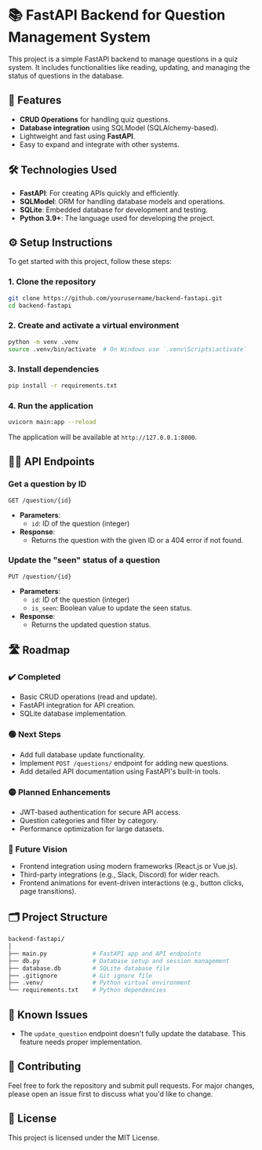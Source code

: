 
# 📚 FastAPI Backend for Question Management System

This project is a simple FastAPI backend to manage questions in a quiz system. It includes functionalities like reading, updating, and managing the status of questions in the database.

## 🚀 Features

- **CRUD Operations** for handling quiz questions.
- **Database integration** using SQLModel (SQLAlchemy-based).
- Lightweight and fast using **FastAPI**.
- Easy to expand and integrate with other systems.

## 🛠️ Technologies Used

- **FastAPI**: For creating APIs quickly and efficiently.
- **SQLModel**: ORM for handling database models and operations.
- **SQLite**: Embedded database for development and testing.
- **Python 3.9+**: The language used for developing the project.

## ⚙️ Setup Instructions

To get started with this project, follow these steps:

### 1. Clone the repository
```bash
git clone https://github.com/yourusername/backend-fastapi.git
cd backend-fastapi
```

### 2. Create and activate a virtual environment
```bash
python -m venv .venv
source .venv/bin/activate  # On Windows use `.venv\Scripts\activate`
```

### 3. Install dependencies
```bash
pip install -r requirements.txt
```

### 4. Run the application
```bash
uvicorn main:app --reload
```

The application will be available at `http://127.0.0.1:8000`.

## 🧑‍💻 API Endpoints

### Get a question by ID
```http
GET /question/{id}
```
- **Parameters**:
  - `id`: ID of the question (integer)
- **Response**:
  - Returns the question with the given ID or a 404 error if not found.

### Update the "seen" status of a question
```http
PUT /question/{id}
```
- **Parameters**:
  - `id`: ID of the question (integer)
  - `is_seen`: Boolean value to update the seen status.
- **Response**:
  - Returns the updated question status.

## 🛣️ Roadmap

### ✔️ Completed
- Basic CRUD operations (read and update).
- FastAPI integration for API creation.
- SQLite database implementation.

### 🟢 Next Steps
- Add full database update functionality.
- Implement `POST /questions/` endpoint for adding new questions.
- Add detailed API documentation using FastAPI's built-in tools.

### 🟡 Planned Enhancements
- JWT-based authentication for secure API access.
- Question categories and filter by category.
- Performance optimization for large datasets.

### 🔵 Future Vision
- Frontend integration using modern frameworks (React.js or Vue.js).
- Third-party integrations (e.g., Slack, Discord) for wider reach.
- Frontend animations for event-driven interactions (e.g., button clicks, page transitions).

## 🗂️ Project Structure

```bash
backend-fastapi/
│
├── main.py             # FastAPI app and API endpoints
├── db.py               # Database setup and session management
├── database.db         # SQLite database file
├── .gitignore          # Git ignore file
├── .venv/              # Python virtual environment
└── requirements.txt    # Python dependencies
```

## 🐛 Known Issues
- The `update_question` endpoint doesn't fully update the database. This feature needs proper implementation.

## 🤝 Contributing

Feel free to fork the repository and submit pull requests. For major changes, please open an issue first to discuss what you'd like to change.

## 📝 License

This project is licensed under the MIT License.
